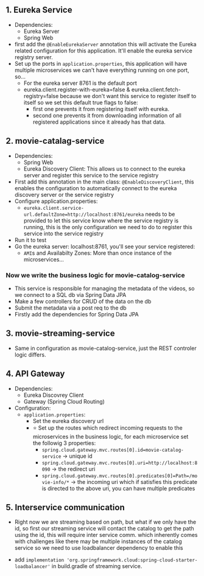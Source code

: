 ## 1. Eureka Service 
- Dependencies:
    - Eureka Server
    - Spring Web
- first add the `@EnableEurekaServer` annotation this will activate the Eureka related configuration for this application. It'll enable the eureka service registry server.
- Set up the ports in `application.properties`, this application will have multiple microservices we can't have everything running on one port, so...
    - For the eureka server 8761 is the default port
    - eureka.client.register-with-eureka=false &
eureka.client.fetch-registry=false because we don't want this service to register itself to itself so we set this default true flags to false:
        - first one prevents it from registering itself with eureka.
        - second one prevents it from downloading information of all registered applications since it already has that data.

## 2. movie-catalag-service
- Dependencies:
    - Spring Web
    - Eureka Discovery Client: This allows us to connect to the eureka server and register this service to the service registry
- First add this annotation in the main class: `@EnableDiscoveryClient`, this enables the configuration to automatically connect to the eureka discovery server or the service registry
- Configure application.properties:
    - `eureka.client.service-url.defaultZone=http://localhost:8761/eureka` needs to be provided to let this service know where the service registry is running, this is the only configuration we need to do to register this service into the service registry
- Run it to test
- Go the eureka server: localhost:8761, you'll see your service registered:
    - `AMI`s and Availabilty Zones: More than once instance of the microservices...
### Now we write the business logic for movie-catalog-service
- This service is responsible for managing the metadata of the videos, so we connect to a SQL db via Spring Data JPA
- Make a few controllers for CRUD of the data on the db
- Submit the metadata via a post req to the db
- Firstly add the dependencies for Spring Data JPA

## 3. movie-streaming-service
- Same in configuration as movie-catalog-service, just the REST controler logic differs.

## 4. API Gateway
- Dependencies:
    - Eureka Discovrey Client
    - Gateway (Spring Cloud Routing)
- Configuration:
    - `application.properties`:
        - Set the eureka discovery url
        - ⭐️ Set up the routes which redirect incoming requests to the microservices in the business logic, for each microservice set the followig 3 properties:
            - `spring.cloud.gateway.mvc.routes[0].id=movie-catalog-service` -> unique id
            - `spring.cloud.gateway.mvc.routes[0].uri=http://localhost:8090` -> the redirect uri
            - `spring.cloud.gateway.mvc.routes[0].predicates[0]=Path=/movie-info/*` -> the incoming uri which if satisfies this predicate is directed to the above uri, you can have multiple predicates 

## 5. Interservice communication
- Right now we are streaming based on path, but what if we only have the id, so first our streaming service will contact the catalog to get the path using the id, this will require inter service comm. which inherently comes with challenges like there may be multiple instances of the catalog service so we need to use loadbalancer dependency to enable this
	
- add `implementation 'org.springframework.cloud:spring-cloud-starter-loadbalancer'` in build.gradle of streaming service.